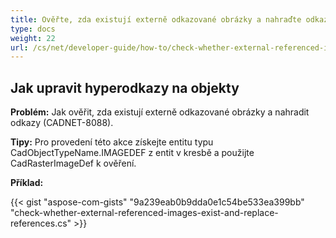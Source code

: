 ```yaml
---
title: Ověřte, zda existují externě odkazované obrázky a nahraďte odkazy
type: docs
weight: 22
url: /cs/net/developer-guide/how-to/check-whether-external-referenced-images-exist-and-replace-references/
---
```


## **Jak upravit hyperodkazy na objekty**

**Problém:** Jak ověřit, zda existují externě odkazované obrázky a nahradit odkazy (CADNET-8088).

**Tipy:** Pro provedení této akce získejte entitu typu CadObjectTypeName.IMAGEDEF z entit v kresbě a použijte CadRasterImageDef k ověření.

**Příklad:**

{{< gist "aspose-com-gists" "9a239eab0b9dda0e1c54be533ea399bb" "check-whether-external-referenced-images-exist-and-replace-references.cs" >}}
